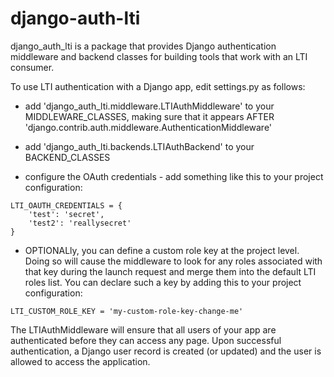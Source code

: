 
# django-auth-lti

django_auth_lti is a package that provides Django authentication middleware and backend classes for building tools that work with an LTI consumer. 

To use LTI authentication with a Django app, edit settings.py as follows:

* add 'django_auth_lti.middleware.LTIAuthMiddleware' to your MIDDLEWARE_CLASSES, making sure that it appears AFTER 'django.contrib.auth.middleware.AuthenticationMiddleware'

* add 'django_auth_lti.backends.LTIAuthBackend' to your BACKEND_CLASSES

* configure the OAuth credentials - add something like this to your project configuration:
```
LTI_OAUTH_CREDENTIALS = {
    'test': 'secret',
    'test2': 'reallysecret'
}
```

* OPTIONALly, you can define a custom role key at the project level. Doing so will cause the middleware to look for any roles associated with that key during the launch request and merge them into the default LTI roles list.  You can declare such a key by adding this to your project configuration:
```
LTI_CUSTOM_ROLE_KEY = 'my-custom-role-key-change-me'
```

The LTIAuthMiddleware will ensure that all users of your app are authenticated before they can access any page.  Upon successful authentication, a Django user record is created (or updated) and the user is allowed to access the application. 

